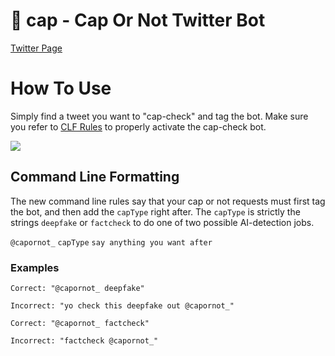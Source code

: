 # 🧢 cap - Cap Or Not Twitter Bot

[Twitter Page](https://twitter.com/capornot_)

# How To Use

Simply find a tweet you want to "cap-check" and tag the bot. Make sure you refer to [CLF Rules](#command-line-formatting) to properly activate the cap-check bot.

[![](https://i.imgur.com/C4TqGaf.jpg)](https://twitter.com/amanmibra/status/1722365993308262645)

## Command Line Formatting

The new command line rules say that your cap or not requests must first tag the bot, and then add the `capType` right after. The `capType` is strictly the strings `deepfake` or `factcheck` to do one of two possible AI-detection jobs.

`@capornot_` `capType` `say anything you want after`

### Examples

```
Correct: "@capornot_ deepfake"

Incorrect: "yo check this deepfake out @capornot_"
```

```
Correct: "@capornot_ factcheck"

Incorrect: "factcheck @capornot_"
```
